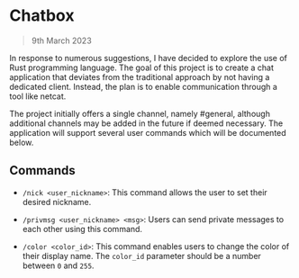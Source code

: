 # Chatbox
> 9th March 2023

In response to numerous suggestions, I have decided to explore the use of Rust
programming language. The goal of this project is to create a chat application
that deviates from the traditional approach by not having a dedicated client.
Instead, the plan is to enable communication through a tool like netcat.

The project initially offers a single channel, namely #general, although
additional channels may be added in the future if deemed necessary. The
application will support several user commands which will be documented below.

## Commands

- `/nick <user_nickname>`: This command allows the user to set their desired nickname.

- `/privmsg <user_nickname> <msg>`: Users can send private messages to each other using this command.

- `/color <color_id>`: This command enables users to change the color of their display name. The `color_id` parameter should be a number between `0` and `255`.